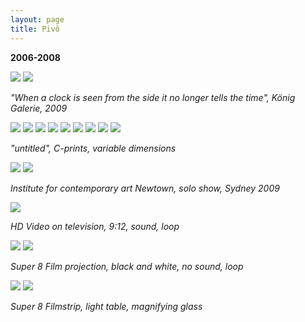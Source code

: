 ```yaml
---
layout: page
title: Pivô
---
```


**2006-2008**

<img src="/public/Screen Shot 2018-03-07 at 11.43.36.png">

<img src="/public/Screen Shot 2018-03-07 at 11.52.02.jpg">

_"When a clock is seen from the side it no longer tells the time", König Galerie, 2009_

<img src="/public/Screen Shot 2018-03-07 at 11.43.36.png">

<img src="/public/vela.jpg">

<img src="/public/peixe vulto.jpg">

<img src="/public/sr. joao.jpg">

<img src="/public/Sra Manuela.jpg">

<img src="/public/2017 oneeyedroom focado2-FINAL.jpg">

<img src="/public/homemespelho-druck-110x160.jpg">

<img src="/public/25atalho1_35mm.jpg">

<img src="/public/2017 madrid barajas limpo.jpg">

_"untitled", C-prints, variable dimensions_

<img src="/public/Screen Shot 2018-03-07 at 11.43.36.png">

<img src="/public/Screen Shot 2018-03-07 at 12.13.16.png">

_Institute for contemporary art Newtown, solo show, Sydney 2009_

<img src="/public/video vela.jpg">

_HD Video on television, 9:12, sound, loop_ 

<img src="/public/Screen Shot 2018-03-07 at 11.43.36.png">

<img src="/public/super8 mesa.jpg">

_Super 8 Film projection, black and white, no sound, loop_

<img src="/public/Screen Shot 2018-03-07 at 11.43.36.png">

<img src="/public/Screen Shot 2018-03-07 at 14.16.40.png">

_Super 8 Filmstrip, light table, magnifying glass_


